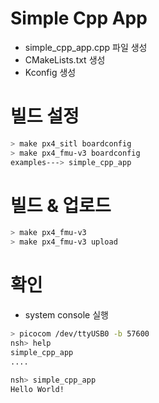 # Simple Cpp App
 * simple_cpp_app.cpp 파일 생성
 * CMakeLists.txt 생성
 * Kconfig 생성

# 빌드 설정
```bash
> make px4_sitl boardconfig
> make px4_fmu-v3 boardconfig
examples---> simple_cpp_app
```

# 빌드 & 업로드
```bash
> make px4_fmu-v3
> make px4_fmu-v3 upload
```
# 확인
* system console 실행
```bash
> picocom /dev/ttyUSB0 -b 57600
nsh> help
simple_cpp_app
....

nsh> simple_cpp_app
Hello World!
```
